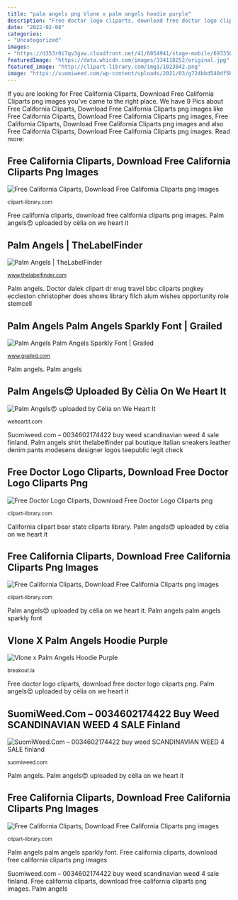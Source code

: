 ```yaml
---
title: "palm angels png Vlone x palm angels hoodie purple"
description: "Free doctor logo cliparts, download free doctor logo cliparts png"
date: "2022-02-08"
categories:
- "Uncategorized"
images:
- "https://d353r0i7qv3gvw.cloudfront.net/41/6054941/stage-mobile/6933504.jpg"
featuredImage: "https://data.whicdn.com/images/334118252/original.jpg"
featured_image: "http://clipart-library.com/img1/1023842.png"
image: "https://suomiweed.com/wp-content/uploads/2021/03/g724bbd540df5b1f208628a7df2f99f1cb33bdcfad92128c834406319a1fb563a92e2f2c563aeb17c92f62fa0829008f7_640_weed.png"
---
```


If you are looking for Free California Cliparts, Download Free California Cliparts png images you've came to the right place. We have 9 Pics about Free California Cliparts, Download Free California Cliparts png images like Free California Cliparts, Download Free California Cliparts png images, Free California Cliparts, Download Free California Cliparts png images and also Free California Cliparts, Download Free California Cliparts png images. Read more:

## Free California Cliparts, Download Free California Cliparts Png Images

![Free California Cliparts, Download Free California Cliparts png images](http://clipart-library.com/data_images/6442.png "Palm angels")

<small>clipart-library.com</small>

Free california cliparts, download free california cliparts png images. Palm angels😍 uploaded by cèlia on we heart it

## Palm Angels | TheLabelFinder

![Palm Angels | TheLabelFinder](https://d353r0i7qv3gvw.cloudfront.net/41/6054941/stage-mobile/6933504.jpg "Palm angels")

<small>www.thelabelfinder.com</small>

Palm angels. Doctor dalek clipart dr mug travel bbc cliparts pngkey eccleston christopher does shows library filch alum wishes opportunity role stemcell

## Palm Angels Palm Angels Sparkly Font | Grailed

![Palm Angels Palm Angels Sparkly Font | Grailed](https://process.fs.grailed.com/AJdAgnqCST4iPtnUxiGtTz/cache=expiry:max/rotate=deg:exif/rotate=deg:0/resize=width:550,fit:crop/output=quality:70/compress/ORZheUoSAm0yPnOQNRQi "California clipart bear state cliparts library")

<small>www.grailed.com</small>

Palm angels. Palm angels

## Palm Angels😍 Uploaded By Cèlia On We Heart It

![Palm Angels😍 uploaded by Cèlia on We Heart It](https://data.whicdn.com/images/334118252/original.jpg "Free california cliparts, download free california cliparts png images")

<small>weheartit.com</small>

Suomiweed.com – 0034602174422 buy weed scandinavian weed 4 sale finland. Palm angels shirt thelabelfinder pal boutique italian sneakers leather denim pants modesens designer logos teepublic legit check

## Free Doctor Logo Cliparts, Download Free Doctor Logo Cliparts Png

![Free Doctor Logo Cliparts, Download Free Doctor Logo Cliparts png](http://clipart-library.com/img1/1023842.png "Free california cliparts, download free california cliparts png images")

<small>clipart-library.com</small>

California clipart bear state cliparts library. Palm angels😍 uploaded by cèlia on we heart it

## Free California Cliparts, Download Free California Cliparts Png Images

![Free California Cliparts, Download Free California Cliparts png images](http://clipart-library.com/data_images/6291.png "Palm angels😍 uploaded by cèlia on we heart it")

<small>clipart-library.com</small>

Palm angels😍 uploaded by cèlia on we heart it. Palm angels palm angels sparkly font

## Vlone X Palm Angels Hoodie Purple

![Vlone x Palm Angels Hoodie Purple](https://cdn.shopify.com/s/files/1/0006/9710/6497/products/18ss-vlone-x-palm-angels-hooded-sweatshirt_1_1024x.jpg?v=1569255480 "Free california cliparts, download free california cliparts png images")

<small>breakout.la</small>

Free doctor logo cliparts, download free doctor logo cliparts png. Palm angels😍 uploaded by cèlia on we heart it

## SuomiWeed.Com – 0034602174422 Buy Weed SCANDINAVIAN WEED 4 SALE Finland

![SuomiWeed.Com – 0034602174422 buy weed SCANDINAVIAN WEED 4 SALE finland](https://suomiweed.com/wp-content/uploads/2021/03/g724bbd540df5b1f208628a7df2f99f1cb33bdcfad92128c834406319a1fb563a92e2f2c563aeb17c92f62fa0829008f7_640_weed.png "California clipart bear state cliparts library")

<small>suomiweed.com</small>

Palm angels. Palm angels😍 uploaded by cèlia on we heart it

## Free California Cliparts, Download Free California Cliparts Png Images

![Free California Cliparts, Download Free California Cliparts png images](http://clipart-library.com/data_images/6444.png "Palm angels😍 uploaded by cèlia on we heart it")

<small>clipart-library.com</small>

Palm angels palm angels sparkly font. Free california cliparts, download free california cliparts png images

Suomiweed.com – 0034602174422 buy weed scandinavian weed 4 sale finland. Free california cliparts, download free california cliparts png images. Palm angels
